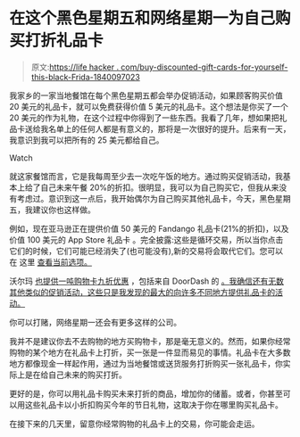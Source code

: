 # 在这个黑色星期五和网络星期一为自己购买打折礼品卡

> 原文:[https://life hacker . com/buy-discounted-gift-cards-for-yourself-this-black-Frida-1840097023](https://lifehacker.com/buy-discounted-gift-cards-for-yourself-this-black-frida-1840097023)

我家乡的一家当地餐馆在每个黑色星期五都会举办促销活动，如果顾客购买价值 20 美元的礼品卡，就可以免费获得价值 5 美元的礼品卡。这个想法是你买了一个 20 美元的作为礼物，在这个过程中你得到了一些东西。我看了几年，想如果把礼品卡送给我名单上的任何人都是有意义的，那将是一次很好的提升。后来有一天，我意识到我可以把所有的 25 美元都给自己。

Watch

就这家餐馆而言，它是我每周至少去一次吃午饭的地方。通过购买促销活动，我基本上给了自己未来午餐 20%的折扣。很明显，我可以为自己购买它，但我从来没有考虑过。意识到这一点后，我开始偶尔为自己购买其他礼品卡，今天，黑色星期五，我建议你也这样做。

例如，现在亚马逊正在提供价值 50 美元的 Fandango 礼品卡(21%的折扣)，以及价值 100 美元的 App Store 礼品卡 。完全披露:这些是循环交易，所以当你点击它们的时候，它们可能已经消失了(也可能没有),新的交易将会取代它们。您可以在 这里 [查看当前选项。](https://www.amazon.com/b/ref=gbph_ftr_m-2_eb70_dls_ACTV?asc_campaign=InlineText&asc_refurl=https://lifehacker.com/buy-discounted-gift-cards-for-yourself-this-black-frida-1840097023&asc_source=&gb_f_first=enforcedCategories:2864196011,dealStates:UPCOMING%2CAVAILABLE%2CWAITLIST%2CWAITLISTFULL,sortOrder:BY_SCORE,widgetCurrentTab:0&ie=UTF8&node=2864196011&pf_rd_i=2864196011&pf_rd_m=ATVPDKIKX0DER&pf_rd_p=e495d72f-438d-4e37-8717-77db6a72eb70&pf_rd_r=D8JQMF77ZEG702KJ3M0C&pf_rd_s=merchandised-search-2&pf_rd_t=101&tag=kinjalifehackerlink-20)

沃尔玛 [也提供一吨购物卡九折优惠](https://www.walmart.com/cp/96894) ，包括来自 DoorDash 的 [。我确信还有无数其他类似的促销活动，这些只是我发现的最大的向许多不同地方提供礼品卡的活动。](https://www.walmart.com/ip/Door-Dash-25-Gift-Card-Email-Delivery/149460144)

你可以打赌，网络星期一还会有更多这样的公司。

我并不是建议你去不去购物的地方买购物卡，那是毫无意义的。然而，如果你经常购物的某个地方在礼品卡上打折，买一张是一件显而易见的事情。礼品卡在大多数地方都像现金一样起作用，通过为当地餐馆或送货服务打折购买一张礼品卡，你实际上是在给自己未来的购买打折。

更好的是，你可以用礼品卡购买未来打折的商品，增加你的储蓄。或者，你甚至可以用这些礼品卡以小折扣购买今年的节日礼物，这取决于你在哪里购买礼品卡。

在接下来的几天里，留意你经常购物的礼品卡上的交易，你可能会走运。